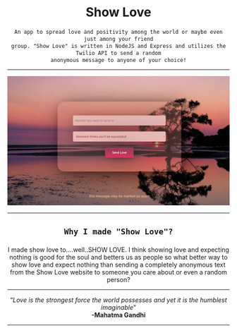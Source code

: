 <div align="center">
  
  <h1>
    Show Love
  </h1>
  
  <div>
    
    An app to spread love and positivity among the world or maybe even just among your friend
    group. "Show Love" is written in NodeJS and Express and utilizes the Twilio API to send a random
    anonymous message to anyone of your choice!
    
  </div>
  
  
</div>

<hr>


![showcase image](https://github.com/MarquisTheCoder/show-love/blob/main/imgs/show_love.png)
<hr>

<div align="center"> 
  
  <h2>
    
    Why I made "Show Love"?
    
  </h2>
  
  
  I made show love to....well..SHOW LOVE. I think showing love and expecting nothing is good for the soul and
  betters us as people so what better way to show love and expect nothing than sending a completely anonymous text from
  the Show Love website to someone you care about or even a random person?
 </div>
 
 <hr>
 
 <div align="center">
  
  <q><i>Love is the strongest force the world possesses and yet it is the humblest imaginable</i></q>
  <br>
  <strong>-Mahatma Gandhi</strong>
  
</div>
<hr>
